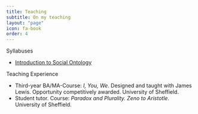 ```yaml
---
title: Teaching
subtitle: On my teaching
layout: "page"
icon: fa-book
order: 4
---
```


Syllabuses
* [Introduction to Social Ontology](assets/pdf/syllabus_strohmaier.pdf)


Teaching Experience
* Third-year BA/MA-Course: *I, You, We*. Designed and taught with James Lewis. Opportunity competitively awarded. University of Sheffield.
* Student tutor. Course: *Paradox and Plurality. Zeno to Aristotle*. University of Sheffield.